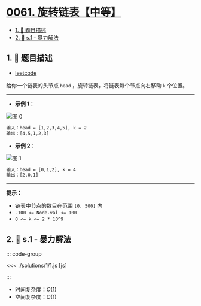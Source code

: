 # [0061. 旋转链表【中等】](https://github.com/tnotesjs/TNotes.leetcode/tree/main/notes/0061.%20%E6%97%8B%E8%BD%AC%E9%93%BE%E8%A1%A8%E3%80%90%E4%B8%AD%E7%AD%89%E3%80%91)

<!-- region:toc -->

- [1. 📝 题目描述](#1--题目描述)
- [2. 🎯 s.1 - 暴力解法](#2--s1---暴力解法)

<!-- endregion:toc -->

## 1. 📝 题目描述

- [leetcode](https://leetcode.cn/problems/rotate-list/)

给你一个链表的头节点 `head` ，旋转链表，将链表每个节点向右移动 `k` 个位置。

---

- **示例 1：**

![图 0](https://cdn.jsdelivr.net/gh/tnotesjs/imgs@main/2025-09-10-17-28-56.png)

```txt
输入：head = [1,2,3,4,5], k = 2
输出：[4,5,1,2,3]
```

- **示例 2：**

![图 1](https://cdn.jsdelivr.net/gh/tnotesjs/imgs@main/2025-09-10-17-29-02.png)

```txt
输入：head = [0,1,2], k = 4
输出：[2,0,1]
```

---

**提示：**

- 链表中节点的数目在范围 `[0, 500]` 内
- `-100 <= Node.val <= 100`
- `0 <= k <= 2 * 10^9`

## 2. 🎯 s.1 - 暴力解法

::: code-group

<<< ./solutions/1/1.js [js]

:::

- 时间复杂度：$O(1)$
- 空间复杂度：$O(1)$
